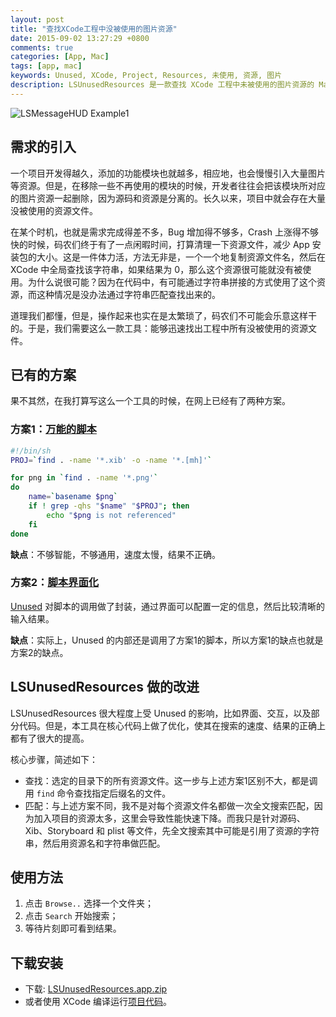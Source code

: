 ```yaml
---
layout: post
title: "查找XCode工程中没被使用的图片资源"
date: 2015-09-02 13:27:29 +0800
comments: true
categories: [App, Mac]
tags: [app, mac]
keywords: Unused, XCode, Project, Resources, 未使用, 资源, 图片
description: LSUnusedResources 是一款查找 XCode 工程中未被使用的图片资源的 Mac 小工具，简单快速。有助于减少 App 的安装包大小，优化项目工程。
---
```



![LSMessageHUD Example1](https://github.com/tinymind/LSUnusedResources/raw/master/LSUnusedResourcesExample.gif)  

## 需求的引入

一个项目开发得越久，添加的功能模块也就越多，相应地，也会慢慢引入大量图片等资源。但是，在移除一些不再使用的模块的时候，开发者往往会把该模块所对应的图片资源一起删除，因为源码和资源是分离的。长久以来，项目中就会存在大量没被使用的资源文件。

在某个时机，也就是需求完成得差不多，Bug 增加得不够多，Crash 上涨得不够快的时候，码农们终于有了一点闲暇时间，打算清理一下资源文件，减少 App 安装包的大小。这是一件体力活，方法无非是，一个一个地复制资源文件名，然后在 XCode 中全局查找该字符串，如果结果为 0，那么这个资源很可能就没有被使用。为什么说很可能？因为在代码中，有可能通过字符串拼接的方式使用了这个资源，而这种情况是没办法通过字符串匹配查找出来的。

道理我们都懂，但是，操作起来也实在是太繁琐了，码农们不可能会乐意这样干的。于是，我们需要这么一款工具：能够迅速找出工程中所有没被使用的资源文件。

<!--more-->

## 已有的方案

果不其然，在我打算写这么一个工具的时候，在网上已经有了两种方案。

### 方案1：[万能的脚本](http://stackoverflow.com/a/6113449/3737409)

``` sh
#!/bin/sh
PROJ=`find . -name '*.xib' -o -name '*.[mh]'`

for png in `find . -name '*.png'`
do
    name=`basename $png`
    if ! grep -qhs "$name" "$PROJ"; then
        echo "$png is not referenced"
    fi
done
```

**缺点**：不够智能，不够通用，速度太慢，结果不正确。

### 方案2：[脚本界面化](http://jeffhodnett.github.io/Unused/)

[Unused](http://jeffhodnett.github.io/Unused/) 对脚本的调用做了封装，通过界面可以配置一定的信息，然后比较清晰的输入结果。

**缺点**：实际上，Unused 的内部还是调用了方案1的脚本，所以方案1的缺点也就是方案2的缺点。

## LSUnusedResources 做的改进

LSUnusedResources 很大程度上受 Unused 的影响，比如界面、交互，以及部分代码。但是，本工具在核心代码上做了优化，使其在搜索的速度、结果的正确上都有了很大的提高。

核心步骤，简述如下：

* 查找：选定的目录下的所有资源文件。这一步与上述方案1区别不大，都是调用 `find` 命令查找指定后缀名的文件。
* 匹配：与上述方案不同，我不是对每个资源文件名都做一次全文搜索匹配，因为加入项目的资源太多，这里会导致性能快速下降。而我只是针对源码、Xib、Storyboard 和 plist 等文件，先全文搜索其中可能是引用了资源的字符串，然后用资源名和字符串做匹配。

## 使用方法

1. 点击 `Browse..` 选择一个文件夹；
2. 点击 `Search` 开始搜索；
3. 等待片刻即可看到结果。

## 下载安装

* 下载: [LSUnusedResources.app.zip](https://github.com/tinymind/LSUnusedResources/raw/master/Release/LSUnusedResources.app.zip)
* 或者使用 XCode 编译运行[项目代码](https://github.com/tinymind/LSUnusedResources/)。

